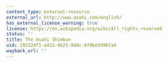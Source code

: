 ```yaml
---
content_type: external-resource
external_url: http://www.asahi.com/english/
has_external_license_warning: true
license: https://en.wikipedia.org/wiki/All_rights_reserved
status: ''
title: The Asahi Shimbun
uid: 19222df1-a432-4b25-9d8c-8f8be5996fa4
wayback_url: ''
---
```

